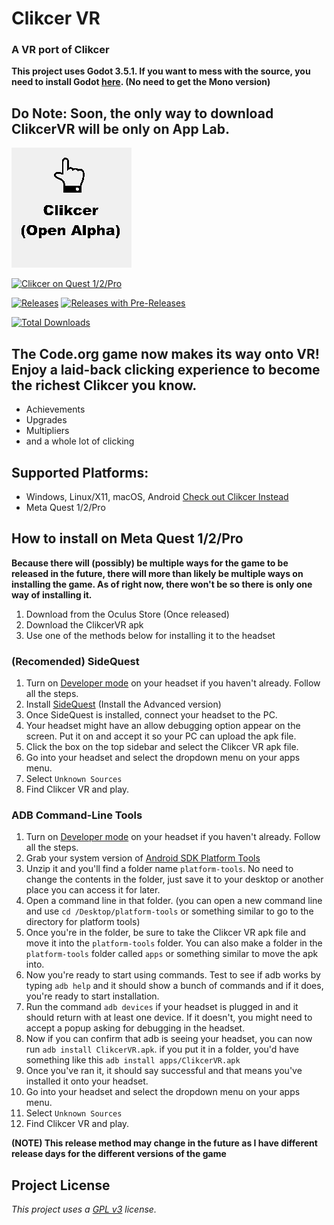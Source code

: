 # Clikcer VR
### A VR port of Clikcer
**This project uses Godot 3.5.1. If you want to mess with the source, you need to install Godot [here](https://godotengine.org/download). (No need to get the Mono version)**

## Do Note: Soon, the only way to download ClikcerVR will be only on App Lab.

![ClikcerVR Icon](resources/icons/AndroidIcon.png)

[![Clikcer on Quest 1/2/Pro](https://img.shields.io/badge/wishlist-on%20oculus%20store-blue)](https://www.oculus.com/experiences/quest/5507840142677277/)

[![Releases](https://img.shields.io/github/v/release/Blockyheadman/ClikcerVR)](https://github.com/Blockyheadman/ClikcerVR/releases)
[![Releases with Pre-Releases](https://img.shields.io/github/v/release/Blockyheadman/ClikcerVR?include_prereleases&label=pre-release)](https://github.com/Blockyheadman/ClikcerVR/releases)

[![Total Downloads](https://img.shields.io/github/downloads/Blockyheadman/ClikcerVR/total?label=total%20downloads)](https://github.com/Blockyheadman/ClikcerVR/releases)

## The Code.org game now makes its way onto VR! Enjoy a laid-back clicking experience to become the richest Clikcer you know.
* Achievements
* Upgrades
* Multipliers
* and a whole lot of clicking

## Supported Platforms:
* Windows, Linux/X11, macOS, Android [Check out Clikcer Instead](https://github.com/Blockyheadman/Clikcer)
* Meta Quest 1/2/Pro

## How to install on Meta Quest 1/2/Pro
**Because there will (possibly) be multiple ways for the game to be released in the future, there will more than likely be multiple ways on installing the game. As of right now, there won't be so there is only one way of installing it.**

1. Download from the Oculus Store (Once released)
2. Download the ClikcerVR apk
3. Use one of the methods below for installing it to the headset

### (Recomended) SideQuest
1. Turn on [Developer mode](https://developer.oculus.com/documentation/native/android/mobile-device-setup/) on your headset if you haven't already. Follow all the steps.
2. Install [SideQuest](https://sidequestvr.com/setup-howto) (Install the Advanced version)
3. Once SideQuest is installed, connect your headset to the PC.
4. Your headset might have an allow debugging option appear on the screen. Put it on and accept it so your PC can upload the apk file.
5. Click the box on the top sidebar and select the Clikcer VR apk file.
6. Go into your headset and select the dropdown menu on your apps menu.
7. Select `Unknown Sources`
8. Find Clikcer VR and play.

### ADB Command-Line Tools
1. Turn on [Developer mode](https://developer.oculus.com/documentation/native/android/mobile-device-setup/) on your headset if you haven't already. Follow all the steps.
2. Grab your system version of [Android SDK Platform Tools](https://developer.android.com/studio/releases/platform-tools#downloads)
3. Unzip it and you'll find a folder name `platform-tools`. No need to change the contents in the folder, just save it to your desktop or another place you can access it for later.
4. Open a command line in that folder. (you can open a new command line and use `cd /Desktop/platform-tools` or something similar to go to the directory for platform tools)
5. Once you're in the folder, be sure to take the Clikcer VR apk file and move it into the `platform-tools` folder. You can also make a folder in the `platform-tools` folder called `apps` or something similar to move the apk into.
6. Now you're ready to start using commands. Test to see if adb works by typing `adb help` and it should show a bunch of commands and if it does, you're ready to start installation.
7. Run the command `adb devices` if your headset is plugged in and it should return with at least one device. If it doesn't, you might need to accept a popup asking for debugging in the headset.
8. Now if you can confirm that adb is seeing your headset, you can now run `adb install ClikcerVR.apk`. if you put it in a folder, you'd have something like this `adb install apps/ClikcerVR.apk`
9. Once you've ran it, it should say successful and that means you've installed it onto your headset.
10. Go into your headset and select the dropdown menu on your apps menu.
11. Select `Unknown Sources`
12. Find Clikcer VR and play.

**(NOTE) This release method may change in the future as I have different release days for the different versions of the game**

## Project License
*This project uses a [GPL v3](https://choosealicense.com/licenses/gpl-3.0/) license.*
